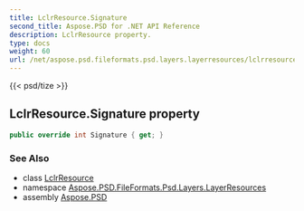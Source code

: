 ```yaml
---
title: LclrResource.Signature
second_title: Aspose.PSD for .NET API Reference
description: LclrResource property. 
type: docs
weight: 60
url: /net/aspose.psd.fileformats.psd.layers.layerresources/lclrresource/signature/
---
```

{{< psd/tize >}}
## LclrResource.Signature property

```csharp
public override int Signature { get; }
```

### See Also

* class [LclrResource](../)
* namespace [Aspose.PSD.FileFormats.Psd.Layers.LayerResources](../../lclrresource/)
* assembly [Aspose.PSD](../../../)


